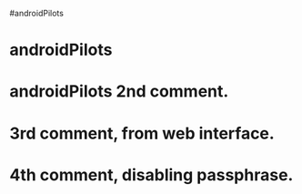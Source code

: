 #androidPilots
# androidPilots
# androidPilots 2nd comment.
# 3rd comment, from web interface.
# 4th comment, disabling passphrase.
